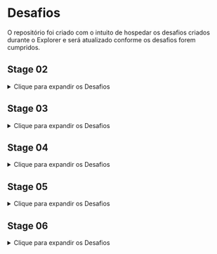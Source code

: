 # Desafios

O repositório foi criado com o intuito de hospedar os desafios criados durante o Explorer e será atualizado conforme os desafios forem cumpridos.

## Stage 02

<details> 
<summary> Clique para expandir os Desafios </summary>

### Desafio 01 - Corrigindo Bugs

O código desenvolvido durante o capítulo de introdução foi alterado e foi proposta uma correção no mesmo. Alguns elementos estavam fora de ordem e foram corrigidos.

<ul>
    <li>
        Clique <a href="https://github.com/nikollllllas/explorer-desafios/tree/main/nivel02/bug-fixes-01">aqui</a> para ver o código.
    </li>
    <li>
        Clique <a href="https://nikollllllas.github.io/explorer-desafios/nivel02/bug-fixes-01/">aqui</a> para vê-lo no github-pages.
    </li>
</ul>

<hr>

### Desafio Extra - Recriando Layout

Nesse desafio foi recriada uma aplicação a partir de um layout totalmente pronto para fortalecer os conceitos aprendidos nas últimas aulas.

<ul>
    <li>
        Clique <a href="https://github.com/nikollllllas/explorer-desafios/tree/main/nivel02/projeto01-extra">aqui</a> para ver o código.
    </li>
    <li>
        Clique <a href="https://nikollllllas.github.io/explorer-desafios/nivel02/projeto01-extra">aqui</a> para vê-lo no github-pages.
    </li>
</ul>

<hr>

### Desafio 02 - Recriando Layout

Nesse desafio foi recriada uma aplicação a partir de um layout totalmente pronto para fortalecer os conceitos aprendidos nas últimas aulas além de alguns novos que foram apresentados.

<ul>
    <li>
        Clique <a href="https://github.com/nikollllllas/explorer-desafios/tree/main/nivel02/projeto02">aqui</a> para ver o código.
    </li>
    <li>
        Clique <a href="https://nikollllllas.github.io/explorer-desafios/nivel02/projeto02">aqui</a> para vê-lo no github-pages.
    </li>
</ul>

<hr>

### Desafio 02 - Corrigindo Bugs (02)

O código desenvolvido durante o segundo capítulo foi alterado e foi proposta uma correção no mesmo. Alguns elementos estavam fora de ordem e foram corrigidos.

<ul>
    <li>
        Clique <a href="https://github.com/nikollllllas/explorer-desafios/tree/main/nivel02/bug-fixes-02">aqui</a> para ver o código.
    </li>
    <li>
        Clique <a href="https://nikollllllas.github.io/explorer-desafios/nivel02/bug-fixes-02/">aqui</a> para vê-lo no github-pages.
    </li>
</ul>

<hr>

### Desafio 02 - Intermediário

O código desenvolvido durante o segundo capítulo foi alterado foi alterado para de uma maneira a só utilizar divs. Foi proposta uma correção no mesmo utilizando tags semânticas do HTML5.

<ul>
    <li>
        Clique <a href="https://github.com/nikollllllas/explorer-desafios/tree/main/nivel02/projeto02-intermediario">aqui</a> para ver o código.
    </li>
    <li>
        Clique <a href="https://nikollllllas.github.io/explorer-desafios/nivel02/projeto02-intermediario/">aqui</a> para vê-lo no github-pages.
    </li>
</ul>

<hr>

### Desafio 02 - Avançado

Foi proposto um desafio usando os conceitos básicos de HTML e CSS aprendidos durante o <strong>Stage 02</strong>. Consistia em recriar uma landing page da Rocket.sect, uma empresa de segurança da informação.

<ul>
    <li>
        Clique <a href="https://github.com/nikollllllas/explorer-desafios/tree/main/nivel02/projeto02-avancado">aqui</a> para ver o código.
    </li>
    <li>
        Clique <a href="https://nikollllllas.github.io/explorer-desafios/nivel02/projeto02-avancado/">aqui</a> para vê-lo no github-pages.
    </li>
</ul>

<hr>

</details>

## Stage 03

<details> 
<summary> Clique para expandir os Desafios </summary>

### Projeto 01

Durante as aulas sobre formulários, validações e customizações nos mesmos, um projeto foi desenvolvido visando aprender a semântica utilizada para acessiblidade, atributos como _type_, _name_ e _id_ para a tag <code>&lt;input&gt;</code>, _action_, _method_ e _id_ para a tag <code>&lt;form&gt;</code>, entre outras.
O projeto consiste em um formulário para criar e compartilhar eventos. Nele foi utilizado diversos tipos de input, como checkbox, text, textarea, number, select, date e time.

<ul>
    <li>
        Clique <a href="https://github.com/nikollllllas/explorer-desafios/tree/main/nivel03/projeto01">aqui</a> para ver o código.
    </li>
    <li>
        Clique <a href="https://nikollllllas.github.io/explorer-desafios/nivel03/projeto01">aqui</a> para vê-lo no github-pages.
    </li>
</ul>

<hr>

### Projeto 02 - Desafio Intermediário

Nesse desafio foi proposto a recriação de um layout de formulário para inscrição de mentorias. Nele, utilizei as tags mais básicas apresentadas.

<ul>
    <li>
        Clique <a href="https://github.com/nikollllllas/explorer-desafios/tree/main/nivel03/projeto02-intermediario">aqui</a> para ver o código.
    </li>
    <li>
        Clique <a href="https://nikollllllas.github.io/explorer-desafios/nivel03/projeto02-intermediario">aqui</a> para vê-lo no github-pages.
    </li>
</ul>

<hr>

### Projeto 03 - Desafio Avançado

Nesse desafio foi proposto a recriação de um layout de formulário para feedback das mentorias. Nele serão utilizadas as tags mais avançadas.

<ul>
    <li>
        Clique <a href="https://github.com/nikollllllas/explorer-desafios/tree/main/nivel03/projeto03-avancado">aqui</a> para ver o código.
    </li>
    <li>
        Clique <a href="https://nikollllllas.github.io/explorer-desafios/nivel03/projeto03-avancado">aqui</a> para vê-lo no github-pages.
    </li>
</ul>

<hr>

### Projeto 04 - Responsividade

Nesse projeto trabalhamos a responsividade. Também utilizando o mobile first, que consiste em pensar primeiro no display para dispositivos móveis, um layout de receita foi construído tanto para telas de dispositivos móveis, quanto para telas com displays maiores, com auxílio das media queries.

<ul>
    <li>
        Clique <a href="https://github.com/nikollllllas/explorer-desafios/tree/main/nivel03/projeto04">aqui</a> para ver o código.
    </li>
    <li>
        Clique <a href="https://nikollllllas.github.io/explorer-desafios/nivel03/projeto04/">aqui</a> para vê-lo no github-pages.
    </li>
</ul>

<hr>

### Projeto 05 - Cheesecake

Nesse projeto apresentada a responsividade utilizando do mobile first, que consiste em pensar primeiro no display para dispositivos móveis. Para outros dispositivos de telas maiores, o display foi adaptado utilizando media queries.

<ul>
    <li>
        Clique <a href="https://github.com/nikollllllas/explorer-desafios/tree/main/nivel03/projeto05-cheesecake/">aqui</a> para ver o código.
    </li>
    <li>
        Clique <a href="https://nikollllllas.github.io/explorer-desafios/nivel03/projeto05-cheesecake/">aqui</a> para vê-lo no github-pages.
    </li>
</ul>

<hr>

### Projeto 06 - Galaxies

O projeto galaxies foi construído utilizando, principalmente o display grid, apresentado ao decorrer das aulas.

<ul>
    <li>
        Clique <a href="https://github.com/nikollllllas/explorer-desafios/tree/main/nivel03/projeto06-galaxies">aqui</a> para ver o código.
    </li>
    <li>
        Clique <a href="https://nikollllllas.github.io/explorer-desafios/nivel03/projeto06-galaxies">aqui</a> para vê-lo no github-pages.
    </li>
</ul>

<hr>

### Projeto 07 - Fotoblog

O projeto foi construído utilizando o display grid juntamente com os novos conhecimentos de animations, possível graças ao CSS. São apresentados ao carregar a página e ao descansar o mouse sobre a imagem do respectivo card.

<ul>
    <li>
        Clique <a href="https://github.com/nikollllllas/explorer-desafios/tree/main/nivel03/projeto07-fotoblog">aqui</a> para ver o código.
    </li>
    <li>
        Clique <a href="https://nikollllllas.github.io/explorer-desafios/nivel03/projeto07-fotoblog">aqui</a> para vê-lo no github-pages.
    </li>
</ul>

<hr>

### Projeto 08 - Blog de Gatos

Nesse projeto apresentada a responsividade utilizando do mobile first, que consiste em pensar primeiro no display para dispositivos móveis. Para outros dispositivos de telas maiores, o display foi adaptado utilizando media queries.

<ul>
    <li>
        Clique <a href="https://github.com/nikollllllas/explorer-desafios/tree/main/nivel03/projeto08-catblog">aqui</a> para ver o código.
        <!-- 🚧 - Em Construção -->
    </li>
    <li>
        Clique <a href="https://nikollllllas.github.io/explorer-desafios/nivel03/projeto08-catblog/">aqui</a> para vê-lo no github-pages.
        <!-- 🚧 - Em Construção -->
    </li>
</ul>

<hr>

</details>

## Stage 04


<details> 
<summary> Clique para expandir os Desafios </summary>

### Exercício 01

Nesse exercício foi posto em pratica o aprendizado do conteúdo apresentado até o presente momento utilizando operadores, condicionais e funções. O exercício consiste em apresentar o resultado de algumas operações matemáticas de acordo com os valores inseridos pelo usuário.

<ul>
    <li>
        Clique <a href="https://github.com/nikollllllas/explorer-desafios/tree/main/nivel04/exercicio01">aqui</a> para ver o código.
    </li>
    <li>
        Clique <a href="https://nikollllllas.github.io/explorer-desafios/nivel04/exercicio01/">aqui</a> para vê-lo no github-pages.
    </li>
</ul>

<hr>

### Exercício 02

Nesse exercício foi colocado em prática os aprendizados sobre arrays, objetos, loops, funções e operadores comparativos. O exercício consiste em analisar as notas de um estudante e apresentar se ele foi aprovado ou não, de acordo com a média de notas.

<ul>
    <li>
        Clique <a href="https://github.com/nikollllllas/explorer-desafios/tree/main/nivel04/exercicio02">aqui</a> para ver o código.
    </li>
    <li>
        Clique <a href="https://nikollllllas.github.io/explorer-desafios/nivel04/exercicio02/">aqui</a> para vê-lo no github-pages.
    </li>
</ul>

<hr>

### Intensivo - HTML e CSS

Neste exercício foram colocados todos os aprendizados de HTML e CSS mostrados até agora. O exercício consiste em recriar o layout de uma página utilizando HTML e CSS de forma responsiva.

<ul>
    <li>
        Clique <a href="https://github.com/nikollllllas/explorer-desafios/tree/main/nivel04/intensivo-html-css/">aqui</a> para ver o código.
    </li>
    <li>
        Clique <a href="https://nikollllllas.github.io/explorer-desafios/nivel04/intensivo-html-css/">aqui</a> para vê-lo no github-pages.
    </li>
</ul>

<hr>

### Intensivo - JS

Neste exercício foram propostos 10 pequenos exercícioso a serem feitos com o javascript. Trabalhar com operações matemáticas, tipos de variáveis, funções, condicionais, operadores comparativos, entre outros.

<ul>
    <li>
        Clique <a href="https://github.com/nikollllllas/explorer-desafios/tree/main/nivel04/intensivo-js/">aqui</a> para ver o código.
    </li>
    <li>
        Clique <a href="https://nikollllllas.github.io/explorer-desafios/nivel04/intensivo-js/">aqui</a> para vê-lo no github-pages.
    </li>
</ul>

<hr>

</details>

## Stage 05

<details> 
<summary> Clique para expandir os Desafios </summary>

### Guess Game

No exercício, foi proposto a criação de um jogo de adivinhação. O jogo consiste em adivinhar um número aleatório entre 0 e 10. O jogador tem infinitas tentativas. Caso acerte, o jogo é finalizado. 

<ul>
    <li>
        Clique <a href="https://github.com/nikollllllas/explorer-desafios/tree/main/nivel05/guess-game/">aqui</a> para ver o código.
    </li>
    <li>
        Clique <a href="https://nikollllllas.github.io/explorer-desafios/nivel05/guess-game/index.html">aqui</a> para vê-lo no github-pages.
    </li>
</ul>

<hr>

### Fortune Cookie

O exercício proposto foi a criação de um "display" de frases motivacionais, como um biscoito da sorte, tradicional da cultura chinesa. O usuário pode clicar no botão para gerar uma nova frase. A aplicação tem um array com algumas frases e randomiza uma delas para ser apresentada ao usuário.

<ul>
    <li>
        Clique <a href="https://github.com/nikollllllas/explorer-desafios/tree/main/nivel05/fortune-cookie/">aqui</a> para ver o código.
    </li>
    <li>
        Clique <a href="https://nikollllllas.github.io/explorer-desafios/nivel05/fortune-cookie/index.html">aqui</a> para vê-lo no github-pages.
    </li>
</ul>

<hr>

### Calculadora de IMC

No projeto a seguir, foi proposta a ideia onde seria desenvolvida uma calculadora de IMC. O usuário insere seu peso e sua altura e o sistema calcula o IMC e apresenta o resultado. A partir daqui começaram a ser trabalhados os conceitos de componentização utilizando "import" e "export" do javascript. 

<ul>
    <li>
        Clique <a href="https://github.com/nikollllllas/explorer-desafios/tree/main/nivel05/imc-calc/">aqui</a> para ver o código.
    </li>
    <li>
        Clique <a href="https://nikollllllas.github.io/explorer-desafios/nivel05/imc-calc/index.html">aqui</a> para vê-lo no github-pages.
    </li>
</ul>

<hr>

### Focus Timer

O projeto teve o objetivo de criar um timer (no estilo pomodoro), onde o usuário pode definir um tempo para focar em uma tarefa. O sistema apresenta um contador regressivo e um botão para iniciar o timer, além de um botão para pausa, um botão para reiniciar e um para a música. Ao final do tempo, o sistema emite um alerta sonoro e o usuário pode iniciar o próximo timer. 

<ul>
    <li>
        Clique <a href="https://github.com/nikollllllas/explorer-desafios/tree/main/nivel05/focus-timer/">aqui</a> para ver o código.
    </li>
    <li>
        Clique <a href="https://nikollllllas.github.io/explorer-desafios/nivel05/focus-timer/index.html">aqui</a> para vê-lo no github-pages.
    </li>
</ul>

<hr>

</details>

## Stage 06

<details>
<summary> Clique para expandir os Desafios </summary>

### SPA Universe

O desafio proposto envolve criação de rotas e navegação entre páginas. O projeto consiste em uma SPA (Single Page Application). O header de navegação permanece o mesmo e o conteúdo da página é alterado de acordo com a rota acessada. 

<ul>
    <li>
        Clique <a href="https://github.com/nikollllllas/explorer-desafios/tree/main/nivel06/spa-universe/">aqui</a> para ver o código.
    </li>
    <li>
        Clique <a href="https://nikollllllas.github.io/explorer-desafios/nivel06/spa-universe/index.html">aqui</a> para vê-lo no github-pages.
    </li>
</ul>

<hr>

### GitFavorites

A aplicação GitFavorites foi desenvolvida com o objetivo de colocar em prática os conceitos de consumo de API's. A aplicação consome a API do GitHub e apresenta os repositórios favoritos do usuário. O usuário pode adicionar e remover repositórios da lista de favoritos.

<ul>
    <li>
        Clique <a href="https://github.com/nikollllllas/explorer-desafios/tree/main/nivel06/git-fav/">aqui</a> para ver o código.
    </li>
    <li>
        Clique <a href="https://nikollllllas.github.io/explorer-desafios/nivel06/git-fav/index.html">aqui</a> para vê-lo no github-pages.
    </li>
</ul>

</details>
